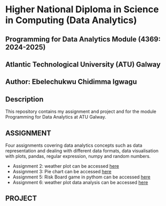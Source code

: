 # Higher National Diploma in Science in Computing (Data Analytics)
## Programming for Data Analytics Module (4369: 2024-2025)
## Atlantic Technological University (ATU) Galway
## Author: Ebelechukwu Chidimma Igwagu

## Description
This repository contains my assignment and project and for the module Programming for Data Analytics at ATU Galway.

## ASSIGNMENT
Four assignments covering data analytics concepts such as data representation and dealing with different data formats, data visualisation with plots, pandas, regular expression, numpy and random numbers.

- Assignment 2: weather plot can be accessed [here](https://github.com/Gtalen/PFDA/blob/main/pfda_assignment/assignment2_weather.ipynb)
- Assignment 3: Pie chart  can be accessed [here](https://github.com/Gtalen/PFDA/blob/main/pfda_assignment/assignment03_pie.ipynb)
- Assignment 5: Risk Board game in pythom  can be accessed [here](https://github.com/Gtalen/PFDA/blob/main/pfda_assignment/assignment_5_risk.ipynb)
- Assignment 6: weather plot data analysis can be accessed [here](https://github.com/Gtalen/PFDA/blob/main/pfda_assignment/assignment_6_weather.ipynb)




## PROJECT


